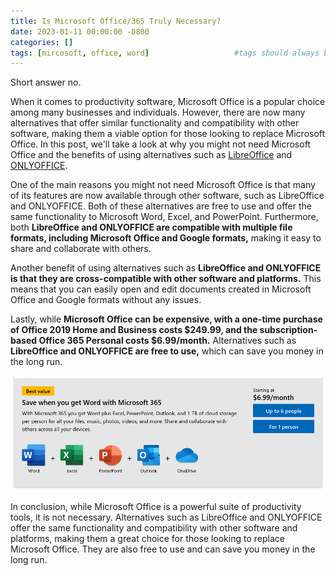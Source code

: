 ```yaml
---
title: Is Microsoft Office/365 Truly Necessary?
date: 2023-01-11 00:00:00 -0800
categories: []
tags: [mircosoft, office, word]                   #tags should always be lowercase
---
```


Short answer no. 

When it comes to productivity software, Microsoft Office is a popular choice among many businesses and individuals. However, there are now many alternatives that offer similar functionality and compatibility with other software, making them a viable option for those looking to replace Microsoft Office. In this post, we'll take a look at why you might not need Microsoft Office and the benefits of using alternatives such as [LibreOffice](https://www.libreoffice.org/) and [ONLYOFFICE](https://www.onlyoffice.com/).

One of the main reasons you might not need Microsoft Office is that many of its features are now available through other software, such as LibreOffice and ONLYOFFICE. Both of these alternatives are free to use and offer the same functionality to Microsoft Word, Excel, and PowerPoint. Furthermore, both **LibreOffice and ONLYOFFICE are compatible with multiple file formats, including Microsoft Office and Google formats,** making it easy to share and collaborate with others.

Another benefit of using alternatives such as **LibreOffice and ONLYOFFICE is that they are cross-compatible with other software and platforms.** This means that you can easily open and edit documents created in Microsoft Office and Google formats without any issues.

Lastly, while **Microsoft Office can be expensive, with a one-time purchase of Office 2019 Home and Business costs $249.99, and the subscription-based Office 365 Personal costs $6.99/month.** Alternatives such as **LibreOffice and ONLYOFFICE are free to use,** which can save you money in the long run.

![Mircosoft 365 pricing model](/assets/img/mircosoft%20365/office365.png)

In conclusion, while Microsoft Office is a powerful suite of productivity tools, it is not necessary. Alternatives such as LibreOffice and ONLYOFFICE offer the same functionality and compatibility with other software and platforms, making them a great choice for those looking to replace Microsoft Office. They are also free to use and can save you money in the long run.
